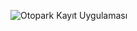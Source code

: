 ![Otopark Kayıt Uygulaması](https://user-images.githubusercontent.com/91866065/236474768-c171a06c-b05b-441c-b142-9a1ef22194e0.png)
